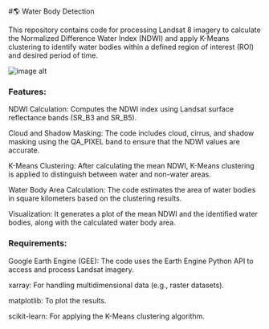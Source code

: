 #🌎 Water Body Detection

This repository contains code for processing Landsat 8 imagery to calculate the Normalized Difference Water Index (NDWI) and apply K-Means clustering to identify water bodies within a defined region of interest (ROI) and desired period of time.








![image alt](https://github.com/SaeidDaliriSusefi/Water-Body/blob/483c6aaef4a41999612a054585491e7348f92ffc/Images/Examples.jpg)



### Features:
NDWI Calculation: Computes the NDWI index using Landsat surface reflectance bands (SR_B3 and SR_B5).

Cloud and Shadow Masking: The code includes cloud, cirrus, and shadow masking using the QA_PIXEL band to ensure that the NDWI values are accurate.

K-Means Clustering: After calculating the mean NDWI, K-Means clustering is applied to distinguish between water and non-water areas.

Water Body Area Calculation: The code estimates the area of water bodies in square kilometers based on the clustering results.

Visualization: It generates a plot of the mean NDWI and the identified water bodies, along with the calculated water body area.



### Requirements:
Google Earth Engine (GEE): The code uses the Earth Engine Python API to access and process Landsat imagery.

xarray: For handling multidimensional data (e.g., raster datasets).

matplotlib: To plot the results.

scikit-learn: For applying the K-Means clustering algorithm.
